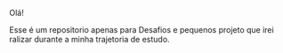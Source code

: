 Olá!

Esse é um repositorio apenas para Desafios e pequenos projeto que irei ralizar durante a minha trajetoria de estudo.
